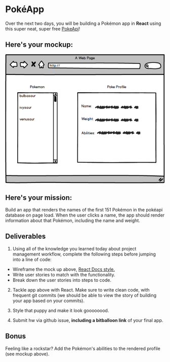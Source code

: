 # PokéApp

Over the next two days, you will be building a Pokémon app in **React** using this super neat, super free [PokeApi](https://pokeapi.co/)!

## Here's your mockup:

![poke](./pokemock.png)

## Here's your mission:

Build an app that renders the names of the first 151 Pokémon in the pokéapi database on page load.  When the user clicks a name, the app should render information about that Pokémon, including the name and weight.

## Deliverables

1. Using all of the knowledge you learned today about project management workflow, complete the following steps before jumping into a line of code:
  - Wireframe the mock up above, <a href="https://facebook.github.io/react/docs/thinking-in-react.html">React Docs style.</a>
  - Write user stories to match with the functionality.
  - Break down the user stories into steps to code.

2. Tackle app above with React. Make sure to write clean code, with frequent git commits (we should be able to view the story of building your app based on your commits).

3. Style that puppy and make it look goooooood.

4. Submit hw via github issue, **including a bitballoon link** of your final app.

## Bonus

Feeling like a rockstar? Add the Pokémon's abilities to the rendered profile (see mockup above).
